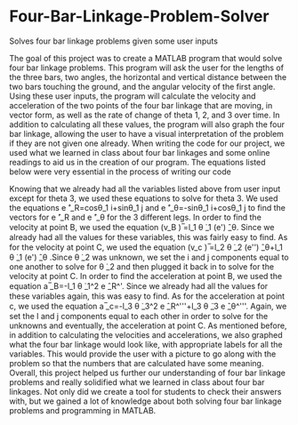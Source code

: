 # Four-Bar-Linkage-Problem-Solver
Solves four bar linkage problems given some user inputs

The goal of this project was to create a MATLAB program that would solve four bar linkage problems. This program will ask the user for the lengths of the three bars, two angles, the horizontal and vertical distance between the two bars touching the ground, and the angular velocity of the first angle. Using these user inputs, the program will calculate the velocity and acceleration of the two points of the four bar linkage that are moving, in vector form, as well as the rate of change of theta 1, 2, and 3 over time. In addition to calculating all these values, the program will also graph the four bar linkage, allowing the user to have a visual interpretation of the problem if they are not given one already. 
When writing the code for our project, we used what we learned in class about four bar linkages and some online readings to aid us in the creation of our program. The equations listed below were very essential in the process of writing our code



Knowing that we already had all the variables listed above from user input except for theta 3, we used these equations to solve for theta 3. 
We used the equations e ̂'_R=cosθ_1 i+sinθ_1 j and e ̂'_θ=-sinθ_1 i+cosθ_1 j to find the vectors for e ̂'_R and e ̂'_θ for the 3 different legs. 
In order to find the velocity at point B, we used the equation (v_B ) ̅=l_1 θ ̇_1 (e') ̂_θ. Since we already had all the values for these variables, this was fairly easy to find. As for the velocity at point C, we used the equation (v_c ) ̅=l_2 θ ̇_2 (e'') ̂_θ+l_1 θ ̇_1 (e') ̂_θ .Since θ ̇_2 was unknown, we set the i and j components equal to one another to solve for θ ̇_2 and then plugged it back in to solve for the velocity at point C.
In order to find the acceleration at point B, we used the equation a ̅_B=-l_1 θ ̇_1^2 e ̂_R^'. Since we already had all the values for these variables again, this was easy to find. As for the acceleration at point c, we used the equation a ̅_c=-l_3 θ ̇_3^2 e ̂_R^'''+l_3 θ ̈_3 e ̂_θ^'''. Again, we set the I and j components equal to each other in order to solve for the unknowns and eventually, the acceleration at point C. 
As mentioned before, in addition to calculating the velocities and accelerations, we also graphed what the four bar linkage would look like, with appropriate labels for all the variables. This would provide the user with a picture to go along with the problem so that the numbers that are calculated have some meaning.
Overall, this project helped us further our understanding of four bar linkage problems and really solidified what we learned in class about four bar linkages. Not only did we create a tool for students to check their answers with, but we gained a lot of knowledge about both solving four bar linkage problems and programming in MATLAB.  

